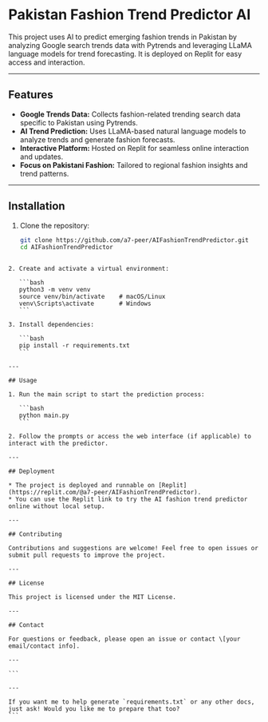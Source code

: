 
# Pakistan Fashion Trend Predictor AI

This project uses AI to predict emerging fashion trends in Pakistan by analyzing Google search trends data with Pytrends and leveraging LLaMA language models for trend forecasting. It is deployed on Replit for easy access and interaction.

---

## Features

- **Google Trends Data:** Collects fashion-related trending search data specific to Pakistan using Pytrends.
- **AI Trend Prediction:** Uses LLaMA-based natural language models to analyze trends and generate fashion forecasts.
- **Interactive Platform:** Hosted on Replit for seamless online interaction and updates.
- **Focus on Pakistani Fashion:** Tailored to regional fashion insights and trend patterns.

---

## Installation

1. Clone the repository:
   ```bash
   git clone https://github.com/a7-peer/AIFashionTrendPredictor.git
   cd AIFashionTrendPredictor
````

2. Create and activate a virtual environment:

   ```bash
   python3 -m venv venv
   source venv/bin/activate    # macOS/Linux
   venv\Scripts\activate       # Windows
   ```

3. Install dependencies:

   ```bash
   pip install -r requirements.txt
   ```

---

## Usage

1. Run the main script to start the prediction process:

   ```bash
   python main.py
   ```

2. Follow the prompts or access the web interface (if applicable) to interact with the predictor.

---

## Deployment

* The project is deployed and runnable on [Replit](https://replit.com/@a7-peer/AIFashionTrendPredictor).
* You can use the Replit link to try the AI fashion trend predictor online without local setup.

---

## Contributing

Contributions and suggestions are welcome! Feel free to open issues or submit pull requests to improve the project.

---

## License

This project is licensed under the MIT License.

---

## Contact

For questions or feedback, please open an issue or contact \[your email/contact info].

---

```

---

If you want me to help generate `requirements.txt` or any other docs, just ask! Would you like me to prepare that too?
```
